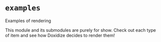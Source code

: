 # `examples`

 Examples of rendering

 This module and its submodules are purely for show. Check out each type of
 item and see how Doxidize decides to render them!
